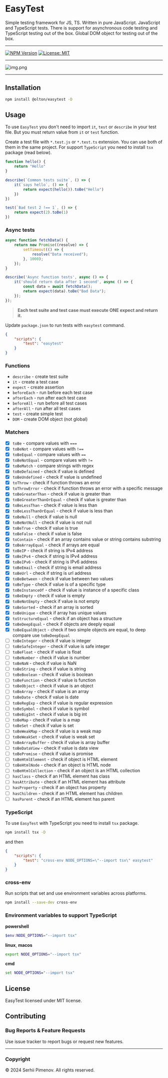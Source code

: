 # EasyTest

Simple testing framework for JS, TS. 
Written in pure JavaScript. 
JavaScript and TypeScript tests. 
There is support for asynchronous code testing and TypeScript testing out of the box.
Global DOM object for testing out of the box.

---

[![NPM Version](https://img.shields.io/npm/v/@olton/easytest)](https://www.npmjs.com/package/@olton/easytest)
[![License: MIT](https://img.shields.io/badge/License-MIT-blue.svg?color=7852a9)](https://opensource.org/licenses/MIT)

---

![img.png](img.png)

---

## Installation

```bash
npm install @olton/easytest -D
```

## Usage

To use `EasyTest` you don't need to import `it`, `test` or `describe` in your test file.
But you must return value from `it` or `test` function.


Create a test file with `*.test.js` or `*.test.ts` extension.
You can use both of them in the same project.
For support `TypeScript` you need to install `tsx` package (read below).
```javascript
function hello() {
    return "Hello"
}

describe(`Common tests suite`, () => {
    it(`says hello`, () => {
        return expect(hello()).toBe("Hello")
    })
})

test(`Bad test 2 !== 1`, () => {
    return expect(2).toBe(1)
})

```

### Async tests
```javascript
async function fetchData() {
    return new Promise((resolve) => {
        setTimeout(() => {
            resolve("Data received");
        }, 1000);
    });
}

describe('Async function tests', async () => {
    it('should return data after 1 second', async () => {
        const data = await fetchData();
        return expect(data).toBe("Bad Data");
    });
});
```

> **Each test suite and test case must execute ONE expect and return it.**

Update `package.json` to run tests with `easytest` command.
```json
{
    "scripts": {
        "test": "easytest"
    }
}
```

### Functions
- `describe` - create test suite
- `it` - create a test case
- `expect` - create assertion
- `beforeEach` - run before each test case
- `afterEach` - run after each test case
- `beforeAll` - run before all test cases
- `afterAll` - run after all test cases
- `test` - create simple test
- `DOM` - create DOM object (not global)

### Matchers
- [x] `toBe` - compare values with `===`
- [x] `toBeNot` - compare values with `!==`
- [x] `toBeEqual` - compare values with `==`
- [x] `toBeNotEqual` - compare values with `!=`
- [x] `toBeMatch` - compare strings with regex
- [x] `toBeDefained` - check if value is defined
- [x] `toBeUndefined` - check if value is undefined
- [x] `toThrow` - check if function throws an error
- [x] `toThrowError` - check if function throws an error with a specific message
- [x] `toBeGreaterThan` - check if value is greater than
- [x] `toBeGreaterThanOrEqual` - check if value is greater than
- [x] `toBeLessThan` - check if value is less than
- [x] `toBeLessThanOrEqual` - check if value is less than
- [x] `toBeNull` - check if value is null
- [x] `toBeNotNull` - check if value is not null
- [x] `toBeTrue` - check if value is true
- [x] `toBeFalse` - check if value is false
- [x] `toContain` - check if an array contains value or string contains substring
- [x] `toBeArrayEqual` - check if arrays are equal
- [x] `toBeIP` - check if string is IPv4 address
- [x] `toBeIPv4` - check if string is IPv4 address
- [x] `toBeIPv6` - check if string is IPv6 address
- [x] `toBeEmail` - check if string is email address
- [x] `toBeUrl` - check if string is url address
- [x] `toBeBetween` - check if value between two values
- [x] `toBeType` - check if value is of a specific type
- [x] `toBeInstanceOf` - check if value is instance of a specific class
- [x] `toBeEmpty` - check if value is empty
- [x] `toBeNotEmpty` - check if value is not empty
- [x] `toBeSorted` - check if an array is sorted
- [x] `toBeUnique` - check if array has unique values
- [x] `toStructureEqual` - check if an object has a structure
- [x] `toBeDeepEqual` - check if objects are deeply equal
- [x] `toBeEqualObject` - check if two simple objects are equal, to deep compare use `toBeDeepEqual`
- [ ] `toBeInteger` - check if value is integer
- [ ] `toBeSafeInteger` - check if value is safe integer
- [ ] `toBeFloat` - check if value is float
- [ ] `toBeNumber` - check if value is number
- [ ] `toBeNaN` - check if value is NaN
- [ ] `toBeString` - check if value is string
- [ ] `toBeBoolean` - check if value is boolean
- [ ] `toBeFunction` - check if value is function
- [ ] `toBeObject` - check if value is an object
- [ ] `toBeArray` - check if value is an array
- [ ] `toBeDate` - check if value is date
- [ ] `toBeRegExp` - check if value is regular expression
- [ ] `toBeSymbol` - check if value is symbol
- [ ] `toBeBigInt` - check if value is big int
- [ ] `toBeMap` - check if value is a map
- [ ] `toBeSet` - check if value is set
- [ ] `toBeWeakMap` - check if value is a weak map
- [ ] `toBeWeakSet` - check if value is weak set
- [ ] `toBeArrayBuffer` - check if value is array buffer
- [ ] `toBeDataView` - check if value is data view
- [ ] `toBePromise` - check if value is promise
- [ ] `toBeHtmlElement` - check if object is HTML element
- [ ] `toBeHtmlNode` - check if an object is HTML node
- [ ] `toBeHtmlCollection` - check if an object is an HTML collection
- [ ] `hasClass` - check if an HTML element has class
- [ ] `hasAttribute` - check if an HTML element has attribute
- [ ] `hasProperty` - check if an object has property
- [ ] `hasChildren` - check if an HTML element has children
- [ ] `hasParent` - check if an HTML element has parent

### TypeScript
To use `EasyTest` with TypeScript you need to install `tsx` package.
```bash
npm install tsx -D
```
and then 
```json
{
    "scripts": {
        "test": "cross-env NODE_OPTIONS=\"--import tsx\" easytest"
    }
}
```

### cross-env
Run scripts that set and use environment variables across platforms.
```bash
npm install --save-dev cross-env
```

### Environment variables to support TypeScript

**powershell**
```powershell
$env:NODE_OPTIONS="--import tsx"
```

**linux**, **macos**
```bash
export NODE_OPTIONS="--import tsx"
```

**cmd**
```cmd
set NODE_OPTIONS="--import tsx"
```

## License
EasyTest licensed under MIT license.

## Contributing

### Bug Reports & Feature Requests
Use issue tracker to report bugs or request new features.

---
### Copyright
© 2024 Serhii Pimenov. All rights reserved.
